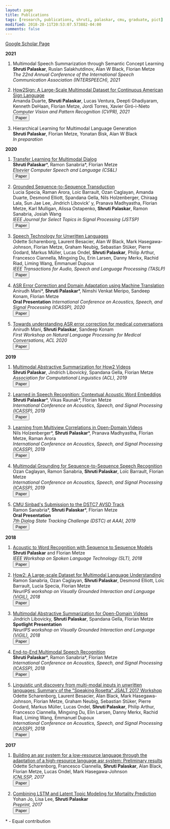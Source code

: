 ```yaml
---
layout: page
title: Publications 
tags: [research, publications, shruti, palaskar, cmu, graduate, pict]
modified: 2018-28-11T20:53:07.573882-04:00
comments: false
---
```


[Google Scholar Page](https://scholar.google.com/citations?user=7bun32IAAAAJ&hl=en&oi=ao)

**2021**

1. Multimodal Speech Summarization through Semantic Concept Learning  
**Shruti Palaskar**, Ruslan Salakhutdinov, Alan W Black, Florian Metze    
*The 22nd Annual Conference of the International Speech Communication Association (INTERSPEECH), 2021*  

1. [How2Sign: A Large-Scale Multimodal Dataset for Continuous American Sign Language](https://arxiv.org/pdf/2008.08143.pdf)  
Amanda Duarte, **Shruti Palaskar**, Lucas Ventura, Deepti Ghadiyaram, Kenneth DeHaan, Florian Metze, Jordi Torres, Xavier Giró-i-Nieto  
*Computer Vision and Pattern Recognition (CVPR), 2021*  
[<button type="button" class="btn btn-info">Paper</button>](https://arxiv.org/pdf/2008.08143.pdf)

1. Hierarchical Learning for Multimodal Language Generation  
**Shruti Palaskar**, Florian Metze, Yonatan Bisk, Alan W Black  
*In preparation*

**2020**

1. [Transfer Learning for Multimodal Dialog](https://www.sciencedirect.com/science/article/pii/S0885230820300267)  
**Shruti Palaskar**\*, Ramon Sanabria\*, Florian Metze  
*Elsevier Computer Speech and Language (CS&L)*  
[<button type="button" class="btn btn-info">Paper</button>](https://www.sciencedirect.com/science/article/pii/S0885230820300267)

1. [Grounded Sequence-to-Sequence Transduction](https://loicbarrault.github.io/papers/specia_jstsp2020.pdf)  
Lucia Specia, Raman Arora, Loic Barrault, Ozan Caglayan, Amanda Duarte, Desmond Elliott, Spandana Gella, Nils Holzenberger, Chiraag Lala, Sun Jae Lee, Jindrich Libovick\' y, Pranava Madhyastha, Florian Metze, Karl Mulligan, Alissa Ostapenko, **Shruti Palaskar**, Ramon Sanabria, Josiah Wang  
*IEEE Journal for Select Topics in Signal Processing (JSTSP)*  
[<button type="button" class="btn btn-info">Paper</button>](https://loicbarrault.github.io/papers/specia_jstsp2020.pdf)

1. [Speech Technology for Unwritten Languages](/files/scharenborg20taslp.pdf)  
Odette Scharenborg, Laurent Besacier, Alan W Black, Mark Hasegawa-Johnson, Florian Metze, Graham Neubig, Sebastian Stüker, Pierre Godard, Markus Müller, Lucas Ondel, **Shruti Palaskar**, Philip Arthur, Francesco Ciannella, Mingxing Du, Erin Larsen, Danny Merkx, Rachid Riad, Liming Wang, Emmanuel Dupoux  
*IEEE Transactions for Audio, Speech and Language Processing (TASLP)*  
[<button type="button" class="btn btn-info">Paper</button>](https://ieeexplore.ieee.org/document/8998182)

1. [ASR Error Correction and Domain Adaptation using Machine Translation](https://arxiv.org/pdf/2003.07692.pdf)  
Anirudh Mani\*, **Shruti Palaskar**\*, Nimshi Venkat Meripo, Sandeep Konam, Florian Metze  
**Oral Presentation**
*International Conference on Acoustics, Speech, and Signal Processing (ICASSP), 2020*  
[<button type="button" class="btn btn-info">Paper</button>](https://arxiv.org/pdf/2003.07692.pdf)  

1. [Towards understanding ASR error correction for medical conversations](https://www.aclweb.org/anthology/2020.nlpmc-1.2/)  
Anirudh Mani, **Shruti Palaskar**, Sandeep Konam  
*First Workshop on Natural Language Processing for Medical Conversations, ACL 2020*  
[<button type="button" class="btn btn-info">Paper</button>](https://www.aclweb.org/anthology/2020.nlpmc-1.2/)

**2019**

1. [Multimodal Abstractive Summarization for How2 Videos](https://www.aclweb.org/anthology/P19-1659/)  
**Shruti Palaskar**, Jindrich Libovický, Spandana Gella, Florian Metze  
*Association for Computational Linguistics (ACL), 2019*  
[<button type="button" class="btn btn-info">Paper</button>](https://www.aclweb.org/anthology/P19-1659/)  


1. [Learned in Speech Recognition: Contextual Acoustic Word Embeddigs](https://openreview.net/pdf?id=SJlmNI0ojQ)  
**Shruti Palaskar**\*, Vikas Raunak\*, Florian Metze  
*International Conference on Acoustics, Speech, and Signal Processing (ICASSP), 2019*  
[<button type="button" class="btn btn-info">Paper</button>](https://openreview.net/pdf?id=SJlmNI0ojQ)

1. [Learning from Multiview Correlations in Open-Domain Videos](https://arxiv.org/abs/1811.08890)  
Nils Holzenberger\*, **Shruti Palaskar**\*, Pranava Madhyastha, Florian Metze, Raman Arora  
*International Conference on Acoustics, Speech, and Signal Processing (ICASSP), 2019*  
[<button type="button" class="btn btn-info">Paper</button>](https://arxiv.org/abs/1811.08890)

1. [Multimodal Grounding for Sequence-to-Sequence Speech Recognition](https://arxiv.org/pdf/1811.03865.pdf)  
Ozan Caglayan, Ramon Sanabria, **Shruti Palaskar**, Loïc Barrault, Florian Metze  
*International Conference on Acoustics, Speech, and Signal Processing (ICASSP), 2019*  
[<button type="button" class="btn btn-info">Paper</button>](https://arxiv.org/pdf/1811.03865.pdf)

1. [CMU Sinbad's Submission to the DSTC7 AVSD Track](/files/dstc7_system_description.pdf)  
Ramon Sanabria\*, **Shruti Palaskar**\*, Florian Metze  
**Oral Presentation**  
*7th Dialog State Tracking Challenge (DSTC) at AAAI, 2019*  
[<button type="button" class="btn btn-info">Paper</button>](/files/dstc7_system_description.pdf)

**2018**

1. [Acoustic to Word Recognition with Sequence to Sequence Models](https://arxiv.org/pdf/1807.09597.pdf)  
**Shruti Palaskar** and Florian Metze  
*IEEE Workshop on Spoken Language Technology (SLT), 2018*  
[<button type="button" class="btn btn-info">Paper</button>](https://arxiv.org/pdf/1807.09597.pdf)

1. [How2: A Large-scale Dataset for Multimodal Language Understanding](https://arxiv.org/pdf/1811.00347.pdf)  
Ramon Sanabria, Ozan Caglayan, **Shruti Palaskar**, Desmond Elliott, Loïc Barrault, Lucia Specia, Florian Metze  
*NeurIPS workshop on Visually Grounded Interaction and Language (ViGIL), 2018*  
[<button type="button" class="btn btn-info">Paper</button>](https://arxiv.org/pdf/1811.00347.pdf)

1. [Multimodal Abstractive Summarization for Open-Domain Videos](https://nips2018vigil.github.io/static/papers/accepted/8.pdf)  
Jindrich Libovicky, **Shruti Palaskar**, Spandana Gella, Florian Metze  
**Spotlight Presentation**  
*NeurIPS workshop on Visually Grounded Interaction and Language (ViGIL), 2018*  
[<button type="button" class="btn btn-info">Paper</button>](https://nips2018vigil.github.io/static/papers/accepted/8.pdf)

1. [End-to-End Multimodal Speech Recognition](https://arxiv.org/pdf/1804.09713.pdf)  
**Shruti Palaskar**\*, Ramon Sanabria\*, Florian Metze  
*International Conference on Acoustics, Speech, and Signal Processing (ICASSP), 2018*  
[<button type="button" class="btn btn-info">Paper</button>](https://arxiv.org/pdf/1804.09713.pdf)

1. [Linguistic unit discovery from multi-modal inputs in unwritten languages: Summary of the "Speaking Rosetta" JSALT 2017 Workshop](https://arxiv.org/pdf/1802.05092.pdf)  
Odette Scharenborg, Laurent Besacier, Alan Black, Mark Hasegawa-Johnson, Florian Metze, Graham Neubig, Sebastian Stüker, Pierre Godard, Markus Müller, Lucas Ondel, **Shruti Palaskar**, Philip Arthur, Francesco Ciannella, Mingxing Du, Elin Larsen, Danny Merkx, Rachid Riad, Liming Wang, Emmanuel Dupoux  
*International Conference on Acoustics, Speech, and Signal Processing (ICASSP), 2018*  
[<button type="button" class="btn btn-info">Paper</button>](https://arxiv.org/pdf/1802.05092.pdf)


**2017**

1. [Building an asr system for a low-resource language through the adaptation of a high-resource language asr system: Preliminary results](http://www.isle.illinois.edu/sst/pubs/2017/scharenborg17icnlssp.pdf)  
Odette Scharenborg, Francesco Ciannella, **Shruti Palaskar**, Alan Black, Florian Metze, Lucas Ondel, Mark Hasegawa-Johnson  
*ICNLSSP, 2017*  
[<button type="button" class="btn btn-info">Paper</button>](http://www.isle.illinois.edu/sst/pubs/2017/scharenborg17icnlssp.pdf)

1. [Combining LSTM and Latent Topic Modeling for Mortality Prediction](https://arxiv.org/pdf/1709.02842.pdf)  
Yohan Jo, Lisa Lee, **Shruti Palaskar**  
*Preprint, 2017*  
[<button type="button" class="btn btn-info">Paper</button>](https://arxiv.org/pdf/1709.02842.pdf)

\* - Equal contribution
